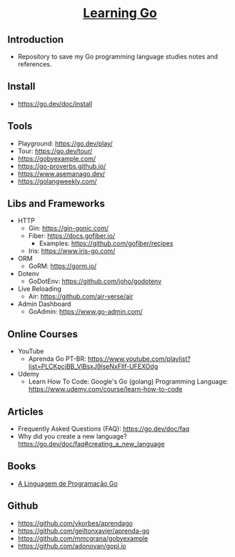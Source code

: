 <div align="center">
 <h1 align="center"><a href="https://go.dev/" target="_blank">Learning Go</a></h1>
</div>

## Introduction
- Repository to save my Go programming language studies notes and references.

## Install
- https://go.dev/doc/install

## Tools
- Playground: <https://go.dev/play/>
- Tour: <https://go.dev/tour/>
- <https://gobyexample.com/>
- <https://go-proverbs.github.io/>
- <https://www.asemanago.dev/>
- <https://golangweekly.com/>

## Libs and Frameworks

- HTTP
   - Gin: <https://gin-gonic.com/>
   - Fiber: <https://docs.gofiber.io/>
      - Examples: <https://github.com/gofiber/recipes>
   - Iris: <https://www.iris-go.com/>
- ORM
   - GoRM: <https://gorm.io/>
- Dotenv
   - GoDotEnv: <https://github.com/joho/godotenv>
- Live Reloading
   - Air: <https://github.com/air-verse/air>
- Admin Dashboard
   - GoAdmin: <https://www.go-admin.com/>

## Online Courses

- YouTube
   - Aprenda Go PT-BR: <https://www.youtube.com/playlist?list=PLCKpcjBB_VlBsxJ9IseNxFllf-UFEXOdg>
- Udemy
   - Learn How To Code: Google's Go (golang) Programming Language: <https://www.udemy.com/course/learn-how-to-code>

## Articles
- Frequently Asked Questions (FAQ): <https://go.dev/doc/faq>
- Why did you create a new language? <https://go.dev/doc/faq#creating_a_new_language>

## Books
- [A Linguagem de Programação Go](https://www.amazon.com.br/Linguagem-Programa%C3%A7%C3%A3o-Go-Alan-Donovan-ebook/dp/B07KDDJQXS/ref=tmm_kin_swatch_0?_encoding=UTF8&qid=&sr=#customerReviews)

## Github
- <https://github.com/vkorbes/aprendago>
- <https://github.com/geiltonxavier/aprenda-go>
- <https://github.com/mmcgrana/gobyexample>
- <https://github.com/adonovan/gopl.io>